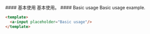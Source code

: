 <cn>
#### 基本使用
基本使用。
</cn>

<us>
#### Basic usage
Basic usage example.
</us>

```html
<template>
  <a-input placeholder="Basic usage"/>
</template>
```
